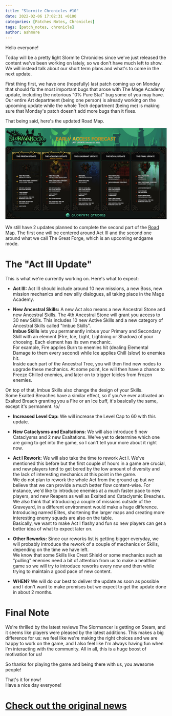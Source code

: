 ```yaml
---
title: "Slormite Chronicles #10"
date: 2022-02-06 17:02:31 +0100
categories: [Patches Notes, Chronicles]
tags: [patch_notes, chronicle]
author: ashmore
---
```

Hello everyone!   
  
Today will be a pretty light Slormite Chronicles since we've just released the content we've been working on lately, so we don't have much left to show.  
We will instead talk about our short term plans and what's to come in the next update.  
  
First thing first, we have one (hopefully) last patch coming up on Monday that should fix the most important bugs that arose with The Mage Academy update, including the notorious "0% Pure Stat" bug some of you may have.   
Our entire Art department (being one person) is already working on the upcoming update while the whole Tech department (being me) is making sure that Monday's patch doesn't add more bugs than it fixes.  
  
That being said, here's the updated Road Map.  
  
![](/assets/patch_notes/882ec920e736c4348935fe074b3e219ba12b826a)  
  
We still have 2 updates planned to complete the second part of the [Road Map](http://www.slormitestudios.com/roadmap.jpg). The first one will be centered around Act III and the second one around what we call The Great Forge, which is an upcoming endgame mode.  
  

The "Act III Update"
====================

  
This is what we're currently working on. Here's what to expect:  
  

* **Act III:**
Act III should include around 10 new missions, a new Boss, new mission mechanics and new silly dialogues, all taking place in the Mage Academy.  
  
* **New Ancestral Skills:**
A new Act also means a new Ancestral Stone and new Ancestral Skills. The 4th Ancestral Stone will grant you access to 30 new Skills. This includes 10 new Active Skills and a new category of Ancestral Skills called "Imbue Skills".  
**Imbue Skills** lets you permanently imbue your Primary and Secondary Skill with an element (FIre, Ice, Light, Lightning or Shadow) of your choosing. Each element has its own mechanic.  
For example, Fire applies Burn to enemies hit (dealing Elemental Damage to them every second) while Ice applies Chill (slow) to enemies hit.   
Inside each part of the Ancestral Tree, you will then find new nodes to upgrade these mechanics. At some point, Ice will then have a chance to Freeze Chilled enemies, and later on to trigger Icicles from Frozen enemies.  
  
On top of that, Imbue Skills also change the design of your Skills.  
Some Exalted Breaches have a similar effect, so if you've ever activated an Exalted Breach granting you a Fire or an Ice buff, it's basically the same, except it's permanent. \o/  
  
* **Increased Level Cap:**
We will increase the Level Cap to 60 with this update.  
  
* **New Cataclysms and Exaltations:**
We will also introduce 5 new Cataclysms and 2 new Exaltations. We've yet to determine which one are going to get into the game, so I can't tell your more about it right now.  
  
* **Act I Rework:**
We will also take the time to rework Act I. We've mentioned this before but the first couple of hours in a game are crucial, and new players tend to get bored by the low amount of diversity and the lack of interesting mechanics at this point in the game.  
We do not plan to rework the whole Act from the ground up but we believe that we can provide a much better flow content-wise. For instance, we'd like to introduce enemies at a much faster pace to new players, and new Reapers as well as Exalted and Cataclysmic Breaches. We also think that introducing a couple of missions outside of the Graveyard, in a different environment would make a huge difference. Introducing named Elites, shortening the larger maps and creating more interesting enemy squads are also on the table.   
Basically, we want to make Act I flashy and fun so new players can get a better idea of what to expect later on.  
  
* **Other Reworks:**
Since our reworks list is getting bigger everyday, we will probably introduce the rework of a couple of mechanics or Skills, depending on the time we have left.  
We know that some Skills like Crest Shield or some mechanics such as "pulling" enemies need a bit of attention from us to make a healthier game so we will try to introduce reworks every now and then while trying to maintain a good pace of new content.  
  
* **WHEN?**
We will do our best to deliver the update as soon as possible and I don't want to make promises but we expect to get the update done in about 2 months.
  
  

Final Note
==========

  
We're thrilled by the latest reviews The Slormancer is getting on Steam, and it seems like players were pleased by the latest additions. This makes a big difference for us: we feel like we're making the right choices and we are happy to work on the game, and I also feel like I'm always having fun when I'm interacting with the community. All in all, this is a huge boost of motivation for us!  
  
So thanks for playing the game and being there with us, you awesome people!  
  
  
That's it for now!  
Have a nice day everyone!

# <a href="https://steamstore-a.akamaihd.net/news/externalpost/steam_community_announcements/4235074931858437558" target="_blank">Check out the original news</a>